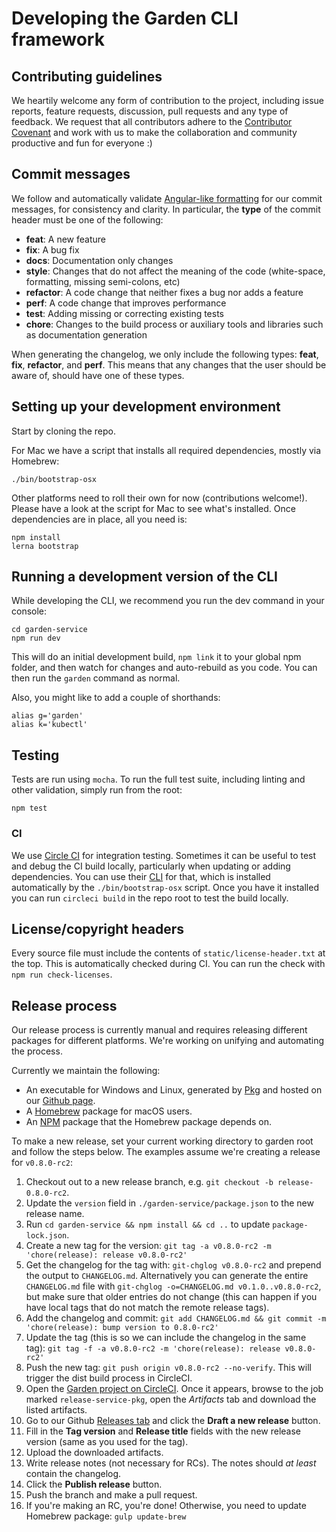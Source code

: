 # Developing the Garden CLI framework

## Contributing guidelines

We heartily welcome any form of contribution to the project, including issue reports, feature requests,
discussion, pull requests and any type of feedback. We request that all contributors
adhere to the [Contributor Covenant](CODE_OF_CONDUCT.md) and work with us to make the collaboration and
community productive and fun for everyone :)

## Commit messages

We follow and automatically validate
[Angular-like formatting](https://github.com/angular/angular.js/blob/master/DEVELOPERS.md#commits) for our
commit messages, for consistency and clarity. In particular, the **type** of the commit header must be one of the following:

* **feat**: A new feature
* **fix**: A bug fix
* **docs**: Documentation only changes
* **style**: Changes that do not affect the meaning of the code (white-space, formatting, missing
  semi-colons, etc)
* **refactor**: A code change that neither fixes a bug nor adds a feature
* **perf**: A code change that improves performance
* **test**: Adding missing or correcting existing tests
* **chore**: Changes to the build process or auxiliary tools and libraries such as documentation
  generation

When generating the changelog, we only include the following types: **feat**, **fix**, **refactor**, and **perf**. This means that any changes that the user should be aware of, should have one of these types.

## Setting up your development environment

Start by cloning the repo.

For Mac we have a script that installs all required dependencies, mostly via Homebrew:

    ./bin/bootstrap-osx

Other platforms need to roll their own for now (contributions welcome!). Please have a look
at the script for Mac to see what's installed. Once dependencies are in place, all you need is:

    npm install
    lerna bootstrap

## Running a development version of the CLI

While developing the CLI, we recommend you run the dev command in your console:

    cd garden-service
    npm run dev

This will do an initial development build, `npm link` it to your global npm folder, and then watch for
changes and auto-rebuild as you code. You can then run the `garden` command as normal.

Also, you might like to add a couple of shorthands:

    alias g='garden'
    alias k='kubectl'

## Testing

Tests are run using `mocha`. To run the full test suite, including linting and other validation, simply run
from the root:

    npm test

### CI

We use [Circle CI](https://circleci.com) for integration testing. Sometimes
it can be useful to test and debug the CI build locally, particularly when
updating or adding dependencies. You can use their
[CLI](https://circleci.com/docs/2.0/local-jobs/) for that, which
is installed automatically by the `./bin/bootstrap-osx` script. Once you
have it installed you can run `circleci build` in the repo root to test
the build locally.

## License/copyright headers

Every source file must include the contents of `static/license-header.txt` at the top. This is
automatically checked during CI. You can run the check with `npm run check-licenses`.

## Release process

Our release process is currently manual and requires releasing different packages for different platforms. We're working on unifying and automating the process.

Currently we maintain the following:

* An executable for Windows and Linux, generated by [Pkg](https://github.com/zeit/pkg) and hosted on our [Github page](https://github.com/garden-io/garden/releases).
* A [Homebrew](https://brew.sh/) package for macOS users.
* An [NPM](https://www.npmjs.com/package/garden-cli) package that the Homebrew package depends on.

To make a new release, set your current working directory to garden root and follow the steps below. The examples assume we're creating a release for `v0.8.0-rc2`:

1. Checkout out to a new release branch, e.g. `git checkout -b release-0.8.0-rc2`.
2. Update the `version` field in `./garden-service/package.json` to the new release name.
3. Run `cd garden-service && npm install && cd ..` to update `package-lock.json`.
4. Create a new tag for the version: `git tag -a v0.8.0-rc2 -m 'chore(release): release v0.8.0-rc2'`
5. Get the changelog for the tag with: `git-chglog v0.8.0-rc2` and prepend the output to `CHANGELOG.md`. Alternatively you can generate the entire `CHANGELOG.md` file with `git-chglog -o=CHANGELOG.md v0.1.0..v0.8.0-rc2`, but make sure that older entries do not change (this can happen if you have local tags that do not match the remote release tags).
6. Add the changelog and commit:
   `git add CHANGELOG.md && git commit -m 'chore(release): bump version to 0.8.0-rc2'`
7. Update the tag (this is so we can include the changelog in the same tag):
   `git tag -f -a v0.8.0-rc2 -m 'chore(release): release v0.8.0-rc2'`
8. Push the new tag: `git push origin v0.8.0-rc2 --no-verify`. This will trigger the dist build process in CircleCI.
9. Open the [Garden project on CircleCI](https://circleci.com/gh/garden-io/garden). Once it appears,
   browse to the job marked `release-service-pkg`, open the _Artifacts_ tab and download the listed artifacts.
10. Go to our Github [Releases tab](https://github.com/garden-io/garden/releases) and click the **Draft a new release** button.
11. Fill in the **Tag version** and **Release title** fields with the new release version (same as you used for the tag).
12. Upload the downloaded artifacts.
13. Write release notes (not necessary for RCs). The notes should _at least_ contain the changelog.
14. Click the **Publish release** button.
15. Push the branch and make a pull request.
16. If you're making an RC, you're done! Otherwise, you need to update Homebrew package: `gulp update-brew`
